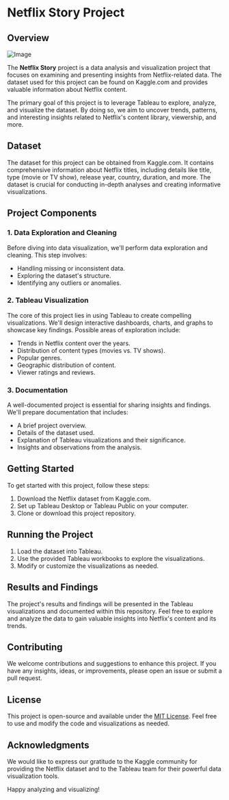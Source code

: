 # Netflix Story Project

## Overview

![Image](https://github.com/user-attachments/assets/9df60795-4cc9-4606-a73b-b021941d160f)

The **Netflix Story** project is a data analysis and visualization project that focuses on examining and presenting insights from Netflix-related data. The dataset used for this project can be found on Kaggle.com and provides valuable information about Netflix content.

The primary goal of this project is to leverage Tableau to explore, analyze, and visualize the dataset. By doing so, we aim to uncover trends, patterns, and interesting insights related to Netflix's content library, viewership, and more.

## Dataset

The dataset for this project can be obtained from Kaggle.com. It contains comprehensive information about Netflix titles, including details like title, type (movie or TV show), release year, country, duration, and more. The dataset is crucial for conducting in-depth analyses and creating informative visualizations.

## Project Components

### 1. Data Exploration and Cleaning

Before diving into data visualization, we'll perform data exploration and cleaning. This step involves:

- Handling missing or inconsistent data.
- Exploring the dataset's structure.
- Identifying any outliers or anomalies.

### 2. Tableau Visualization

The core of this project lies in using Tableau to create compelling visualizations. We'll design interactive dashboards, charts, and graphs to showcase key findings. Possible areas of exploration include:

- Trends in Netflix content over the years.
- Distribution of content types (movies vs. TV shows).
- Popular genres.
- Geographic distribution of content.
- Viewer ratings and reviews.

### 3. Documentation

A well-documented project is essential for sharing insights and findings. We'll prepare documentation that includes:

- A brief project overview.
- Details of the dataset used.
- Explanation of Tableau visualizations and their significance.
- Insights and observations from the analysis.

## Getting Started

To get started with this project, follow these steps:

1. Download the Netflix dataset from Kaggle.com.
2. Set up Tableau Desktop or Tableau Public on your computer.
3. Clone or download this project repository.

## Running the Project

1. Load the dataset into Tableau.
2. Use the provided Tableau workbooks to explore the visualizations.
3. Modify or customize the visualizations as needed.

## Results and Findings

The project's results and findings will be presented in the Tableau visualizations and documented within this repository. Feel free to explore and analyze the data to gain valuable insights into Netflix's content and its trends.

## Contributing

We welcome contributions and suggestions to enhance this project. If you have any insights, ideas, or improvements, please open an issue or submit a pull request.

## License

This project is open-source and available under the [MIT License](LICENSE). Feel free to use and modify the code and visualizations as needed.

## Acknowledgments

We would like to express our gratitude to the Kaggle community for providing the Netflix dataset and to the Tableau team for their powerful data visualization tools.

Happy analyzing and visualizing!
